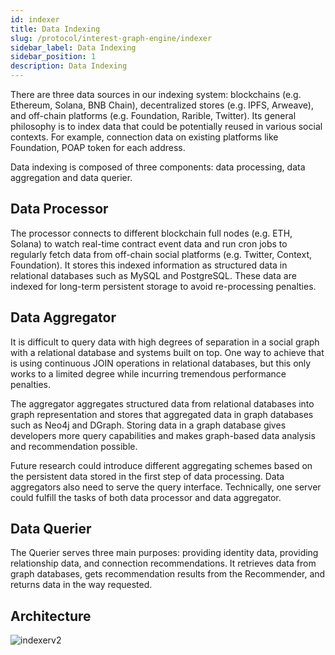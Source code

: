 ```yaml
---
id: indexer
title: Data Indexing
slug: /protocol/interest-graph-engine/indexer
sidebar_label: Data Indexing
sidebar_position: 1
description: Data Indexing
---
```


There are three data sources in our indexing system: blockchains (e.g. Ethereum, Solana, BNB Chain), decentralized stores (e.g. IPFS, Arweave), and off-chain platforms (e.g. Foundation, Rarible, Twitter). Its general philosophy is to index data that could be potentially reused in various social contexts. For example, connection data on existing platforms like Foundation, POAP token for each address. 

Data indexing is composed of three components: data processing, data aggregation and data querier.

## Data Processor
The processor connects to different blockchain full nodes (e.g. ETH, Solana) to watch real-time contract event data and run cron jobs to regularly fetch data from off-chain social platforms (e.g. Twitter, Context, Foundation). It stores this indexed information as structured data in relational databases such as MySQL and PostgreSQL. These data are indexed for long-term persistent storage to avoid re-processing penalties.

## Data Aggregator
It is difficult to query data with high degrees of separation in a social graph with a relational database and systems built on top. One way to achieve that is using continuous JOIN operations in relational databases, but this only works to a limited degree while incurring tremendous performance penalties. 

The aggregator aggregates structured data from relational databases into graph representation and stores that aggregated data in graph databases such as Neo4j and DGraph. Storing data in a graph database gives developers more query capabilities and makes graph-based data analysis and recommendation possible. 

Future research could introduce different aggregating schemes based on the persistent data stored in the first step of data processing. Data aggregators also need to serve the query interface. Technically, one server could fulfill the tasks of both data processor and data aggregator.

## Data Querier

The Querier serves three main purposes: providing identity data, providing relationship data, and connection recommendations. It retrieves data from graph databases, gets recommendation results from the Recommender, and returns data in the way requested.

## Architecture
![indexerv2](/img/v2/indexerv2.png)

